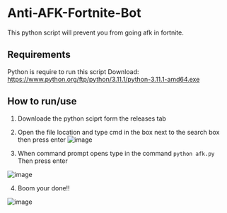 # Anti-AFK-Fortnite-Bot
This python script will prevent you from going afk in fortnite.



## Requirements



Python is require to run this script Download: https://www.python.org/ftp/python/3.11.1/python-3.11.1-amd64.exe
## How to run/use
1. Downloade the python sciprt form the releases tab


2. Open the file location and type cmd in the box next to the search box then press enter
![image](https://user-images.githubusercontent.com/108309197/208279385-0cebe145-b00b-4f07-bce9-c919f2ce253e.png)


3. When command prompt opens type in the command `python afk.py` Then press enter

![image](https://user-images.githubusercontent.com/108309197/208279477-746d1b7c-945f-4383-9658-2e0d86e40857.png)


4. Boom your done!!

![image](https://user-images.githubusercontent.com/108309197/208279652-80e5a7f1-1973-4bd9-9385-b43fc005b944.png)
